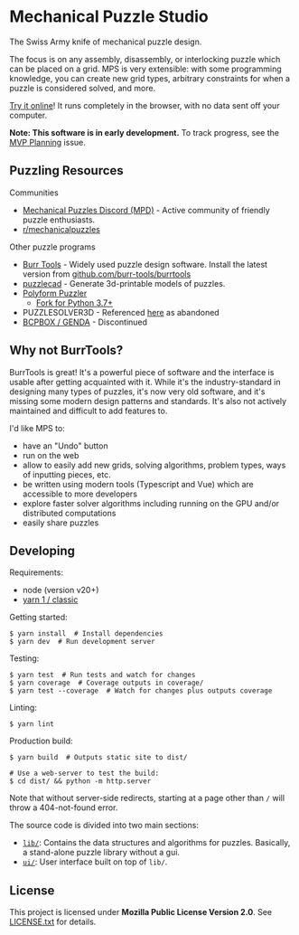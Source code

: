 # Mechanical Puzzle Studio

The Swiss Army knife of mechanical puzzle design.

The focus is on any assembly, disassembly, or interlocking puzzle which can be
placed on a grid. MPS is very extensible: with some programming knowledge, you
can create new grid types, arbitrary constraints for when a puzzle is
considered solved, and more.

[Try it online](https://mbrown1413.github.io/Mechanical-Puzzle-Studio/)! It
runs completely in the browser, with no data sent off your computer.

**Note: This software is in early development.** To track progress, see the
[MVP Planning](https://github.com/mbrown1413/Mechanical-Puzzle-Studio/issues/1)
issue.


## Puzzling Resources

Communities
* [Mechanical Puzzles Discord (MPD)](https://discord.gg/waaZ2K9M) - Active community of friendly puzzle enthusiasts.
* [r/mechanicalpuzzles](https://www.reddit.com/r/mechanicalpuzzles/)

Other puzzle programs
* [Burr Tools](https://burrtools.sourceforge.net/) - Widely used puzzle design software. Install the latest version from [github.com/burr-tools/burrtools](https://github.com/burr-tools/burr-tools)
* [puzzlecad](https://github.com/aaron-siegel/puzzlecad) - Generate 3d-printable models of puzzles.
* [Polyform Puzzler](https://puzzler.sourceforge.net/)
  * [Fork for Python 3.7+](https://github.com/johnrudge/puzzler)
* PUZZLESOLVER3D - Referenced [here](https://burrtools.sourceforge.net/gui-doc/Prologue.html) as abandoned
* [BCPBOX / GENDA](https://billcutlerpuzzles.com/stock/program.html) - Discontinued


## Why not BurrTools?

BurrTools is great! It's a powerful piece of software and the interface is
usable after getting acquainted with it. While it's the industry-standard in
designing many types of puzzles, it's now very old software, and it's missing
some modern design patterns and standards. It's also not actively maintained
and difficult to add features to.

I'd like MPS to:
* have an "Undo" button
* run on the web
* allow to easily add new grids, solving algorithms, problem types, ways of inputting pieces, etc.
* be written using modern tools (Typescript and Vue) which are accessible to more developers
* explore faster solver algorithms including running on the GPU and/or distributed computations
* easily share puzzles


## Developing

Requirements:
  * node (version v20+)
  * [yarn 1 / classic](https://classic.yarnpkg.com/en/docs/install)

Getting started:

    $ yarn install  # Install dependencies
    $ yarn dev  # Run development server

Testing:

    $ yarn test  # Run tests and watch for changes
    $ yarn coverage  # Coverage outputs in coverage/
    $ yarn test --coverage  # Watch for changes plus outputs coverage

Linting:

    $ yarn lint

Production build:

    $ yarn build  # Outputs static site to dist/

    # Use a web-server to test the build:
    $ cd dist/ && python -m http.server

Note that without server-side redirects, starting at a page other than `/` will
throw a 404-not-found error.

The source code is divided into two main sections:
  * [`lib/`](lib/): Contains the data structures and algorithms for puzzles. Basically, a stand-alone puzzle library without a gui.
  * [`ui/`](ui/): User interface built on top of `lib/`.


## License

This project is licensed under **Mozilla Public License Version 2.0**. See
[LICENSE.txt](LICENSE.txt) for details.